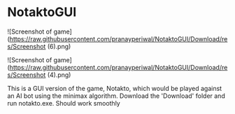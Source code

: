 # NotaktoGUI

![Screenshot of game](https://raw.githubusercontent.com/pranayperiwal/NotaktoGUI/Download/res/Screenshot (6).png)

![Screenshot of game](https://raw.githubusercontent.com/pranayperiwal/NotaktoGUI/Download/res/Screenshot (4).png)


This is a GUI version of the game, Notakto, which would be played against an AI bot using the minimax algorithm.
Download the 'Download' folder and run notakto.exe. Should work smoothly
